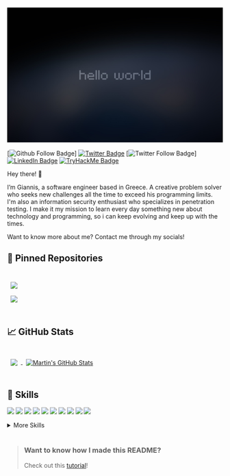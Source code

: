 [![Gkonst's Github banner!](./assets/hello_world.jpg)](https://github.com/Gkonst1)

[![Github Follow Badge](https://img.shields.io/github/followers/Gkonst1)]
[![Twitter Badge](https://img.shields.io/badge/Twitter-Profile-informational?style=flat&logo=twitter&logoColor=white&color=1CA2F1)](https://twitter.com/6k0n57)
[![Twitter Follow Badge](https://img.shields.io/twitter/follow/6k0n57)]
[![LinkedIn Badge](https://img.shields.io/badge/LinkedIn-Profile-informational?style=flat&logo=linkedin&logoColor=white&color=0D76A8)](https://www.linkedin.com/in/giannis-konstantoulas/)
[![TryHackMe Badge](https://img.shields.io/badge/Tryhackme-Profile-red)](https://tryhackme.com/p/Gkonst)

Hey there! 👋

I’m Giannis, a software engineer based in Greece. A creative problem solver who seeks new challenges all the time to exceed his programming limits. I'm also an information security enthusiast who specializes in penetration testing. I make it my mission to learn every day something new about technology and programming, so i can keep evolving and keep up with the times.

Want to know more about me? Contact me through my socials!

## 📌 Pinned Repositories

<br>

<a href="https://github.com/Gkonst1/mapreducer">
  <img align="center" style="margin:0.5rem" src="https://github-readme-stats.vercel.app/api/pin/?username=Gkonst1&repo=mapreducer&title_color=ffffff&text_color=c9cacc&icon_color=4AB197&bg_color=1A2B34" />
</a>

<br>

<a href="https://github.com/Gkonst1/PortScanner">
  <img align="center" style="margin:0.5rem" src="https://github-readme-stats.vercel.app/api/pin/?username=Gkonst1&repo=PortScanner&title_color=ffffff&text_color=c9cacc&icon_color=4AB197&bg_color=1A2B34" />
</a>

<br>
<br>

## &#x1f4c8; GitHub Stats

<br>

<a href="https://github.com/Gkonst1">
  <img align="center" style="margin:0.5rem" src="https://github-readme-stats.vercel.app/api/top-langs/?username=Gkonst1&hide=html,css&title_color=ffffff&text_color=c9cacc&icon_color=4AB197&bg_color=1A2B34" />
</a>

<a href="https://github.com/braydoncoyer">
  <img align="center" style="margin:0.5rem" src="https://github-readme-stats.vercel.app/api?username=Gkonst1&show_icons=true&line_height=27&count_private=true&title_color=ffffff&text_color=c9cacc&icon_color=4AB097&bg_color=1A2B34" alt="Martin's GitHub Stats" />
</a>

<br>
<br>

## 💼 Skills

![](https://img.shields.io/badge/Code-JavaScript-informational?style=flat&logo=JavaScript&logoColor=yellow&color=4AB197)
![](https://img.shields.io/badge/Code-NodeJS-informational?style=flat&logo=NodeJS&logoColor=yellow&color=green)
![](https://img.shields.io/badge/Code-React-informational?style=flat&logo=react&logoColor=white&color=4AB197)
![](https://img.shields.io/badge/Code-MongoDB-informational?style=flat&logo=MongoDB&logoColor=white&color=4AB197)
![](https://img.shields.io/badge/Code-MySQL-informational?style=flat&logo=MySQL&logoColor=white&color=4AB197)
![](https://img.shields.io/badge/Code-Swift-informational?style=flat&logo=Java&logoColor=white&color=orange)
![](https://img.shields.io/badge/Code-Python-informational?style=flat&logo=Java&logoColor=white&color=4AB197)
![](https://img.shields.io/badge/Code-React%20Native-informational?style=flat&logo=Java&logoColor=white&color=9cf)
![](https://img.shields.io/badge/Code-Bash-informational?style=flat&logo=Java&logoColor=white&color=black)
![](https://img.shields.io/badge/Code-AngularJS-informational?style=flat&logo=angular&logoColor=white&color=red)


<details>
<summary>More Skills</summary>
<br>

![](https://img.shields.io/badge/Style-CSS-informational?style=flat&logo=css3&logoColor=white&color=blue)
![](https://img.shields.io/badge/Style-Angular%20Material-informational?style=flat&logo=Tailwind-CSS&logoColor=white&color=4AB197)
![](https://img.shields.io/badge/Style-HTML-informational?style=flat&logo=Sass&logoColor=white&color=orange)
![](https://img.shields.io/badge/Style-WordPress-informational?style=flat&logoColor=white&color=9cf)


<br>

![](https://img.shields.io/badge/InfoSec-Penetration%20Testing-informational?style=flat&logoColor=white&color=black)
![](https://img.shields.io/badge/InfoSec-Burp%20Suite-informational?style=flat&logoColor=white&color=orange)
![](https://img.shields.io/badge/InfoSec-Linux-informational?style=flat&logoColor=white&color=blue)
![](https://img.shields.io/badge/InfoSec-Networking-informational?style=flat&logoColor=white&color=red)
![](https://img.shields.io/badge/InfoSec-Malware%20Analysis-informational?style=flat&logoColor=white&color=brightgreen)

<br>

![](https://img.shields.io/badge/Tools-Postman-informational?style=flat&logo=Postman&logoColor=white&color=4AB197)
![](https://img.shields.io/badge/Tools-GitHub-informational?style=flat&logo=GitHub&logoColor=white&color=4AB197)
![](https://img.shields.io/badge/Tools-GitLab-informational?style=flat&logo=GitLab&logoColor=white&color=4AB197)
![](https://img.shields.io/badge/Tools-Jira-informational?style=flat&logo=Jira-Software&logoColor=white&color=4AB197)
![](https://img.shields.io/badge/Tools-NMAP-informational?style=flat&logoColor=white&color=4AB197)
![](https://img.shields.io/badge/Tools-Metasploit-informational?style=flat&logoColor=white&color=4AB197)
![](https://img.shields.io/badge/Tools-GoBuster-informational?style=flat&logoColor=white&color=4AB197)
![](https://img.shields.io/badge/Tools-Nikto-informational?style=flat&logoColor=white&color=4AB197)
![](https://img.shields.io/badge/Tools-JohnTheRipper-informational?style=flat&logoColor=white&color=4AB197)
![](https://img.shields.io/badge/Tools-HashCat-informational?style=flat&logoColor=white&color=4AB197)
![](https://img.shields.io/badge/Tools-NPM-informational?style=flat&logo=npm&logoColor=white&color=4AB197)
![](https://img.shields.io/badge/Tools-Interface%20Builder-informational?style=flat&logoColor=white&color=4AB197)
![](https://img.shields.io/badge/Tools-WireShark-informational?style=flat&logoColor=white&color=4AB197)

</details>

<br>


> ### Want to know how I made this README?
>
> Check out this [tutorial](https://braydoncoyer.dev/blog/creating-a-killer-github-profile-readme-part-1/)!